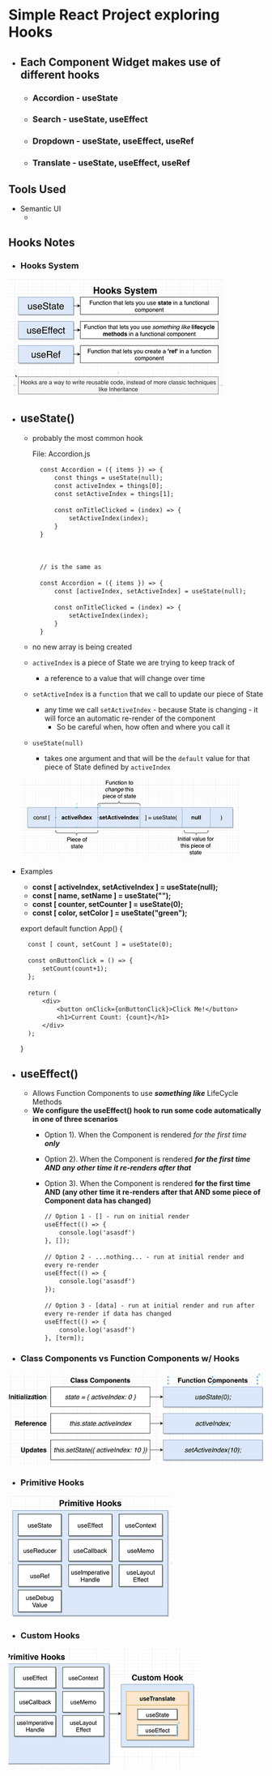# Simple React Project exploring Hooks

- ## Each Component Widget makes use of different hooks
    - ### Accordion - **useState**
    - ### Search - **useState, useEffect**
    - ### Dropdown - **useState, useEffect, useRef**
    - ### Translate - **useState, useEffect, useRef**

## Tools Used
- Semantic UI
    - <link rel="stylesheet" href="https://cdnjs.cloudflare.com/ajax/libs/semantic-ui/2.4.1/semantic.min.css" />

## Hooks Notes
- ### Hooks System
![hooks-system](https://github.com/kawgh1/react-widgets/blob/main/diagrams/hooks-system.png)
- ## useState()
    - probably the most common hook
  
        File: Accordion.js

            const Accordion = ({ items }) => {
                const things = useState(null);
                const activeIndex = things[0];
                const setActiveIndex = things[1];

                const onTitleClicked = (index) => {
                    setActiveIndex(index);
                }
            }

      

            // is the same as

            const Accordion = ({ items }) => {
                const [activeIndex, setActiveIndex] = useState(null);

                const onTitleClicked = (index) => {
                    setActiveIndex(index);
                }
            }

            

    - no new array is being created
    - `activeIndex` is a piece of State we are trying to keep track of
        -  a reference to a value that will change over time
   - `setActiveIndex` is a `function` that we call to update our piece of State
       - any time we call `setActiveIndex` - because State is changing - it will force an automatic re-render of the component
           - So be careful when, how often and where you call it
   - `useState(null)`
       - takes one argument and that will be the `default` value for that piece of State defined by `activeIndex`

    ![setstate](https://github.com/kawgh1/react-widgets/blob/main/diagrams/setstate.png)
- Examples
    - **const [ activeIndex, setActiveIndex ] = useState(null);**
    - **const [ name, setName ] = useState("");**
    - **const [ counter, setCounter ] = useState(0);**
    - **const [ color, setColor ] = useState("green");**

    export default function App() {
    
        const [ count, setCount ] = useState(0);
        
        const onButtonClick = () => {
            setCount(count+1);
        };
        
        return (
            <div>
                <button onClick={onButtonClick}>Click Me!</button>
                <h1>Current Count: {count}</h1>
            </div>
        );
    }

- ## useEffect()
  - Allows Function Components to use ***something like*** LifeCycle Methods
  - **We configure the useEffect() hook to run some code automatically in one of three scenarios**
      - Option 1). When the Component is rendered *for the first time* ***only***
      - Option 2). When the Component is rendered ***for the first time AND any other time it re-renders after that***
      - Option 3). When the Component is rendered **for the first time AND (any other time it re-renders after that AND some piece of Component data has changed)**


            // Option 1 - [] - run on initial render
            useEffect(() => {
                console.log('asasdf')
            }, []);

            // Option 2 - ...nothing... - run at initial render and every re-render
            useEffect(() => {
                console.log('asasdf')
            });

            // Option 3 - [data] - run at initial render and run after every re-render if data has changed
            useEffect(() => {
                console.log('asasdf')
            }, [term]);

- ### Class Components vs Function Components w/ Hooks

![class-vs-functions-with-hooks](https://github.com/kawgh1/react-widgets/blob/main/diagrams/class-vs-functions-with-hooks.png)
- ### Primitive Hooks
![primitive-hooks](https://github.com/kawgh1/react-widgets/blob/main/diagrams/primitive-hooks.png)



- ### Custom Hooks
![custom-hooks](https://github.com/kawgh1/react-widgets/blob/main/diagrams/cutsom-hooks.png)
